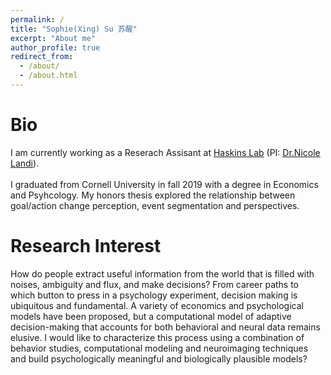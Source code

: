 ```yaml
---
permalink: /
title: "Sophie(Xing) Su 苏醒"
excerpt: "About me"
author_profile: true
redirect_from: 
  - /about/
  - /about.html
---
```

Bio
=====
I am currently working as a Reserach Assisant at  <a href="https://haskinslabs.org/">Haskins Lab</a> (PI: <a href="https://landi.lab.uconn.edu/"> Dr.Nicole Landi</a>).
<br><br>
I graduated from Cornell University in fall 2019 with a degree in Economics and Psyhcology. My honors thesis explored the relationship between goal/action change perception, event segmentation and perspectives. 




Research Interest
======
How do people extract useful information from the world that is filled with noises, ambiguity and flux, and make decisions? From career paths to which button to press in a psychology experiment, decision making is ubiquitous and fundamental. A variety of economics and psychological models have been proposed, but a computational model of adaptive decision-making that accounts for both behavioral and neural data remains elusive. I would like to characterize this process using a combination of behavior studies, computational modeling and neuroimaging techniques and build psychologically meaningful and biologically plausible
models? 
